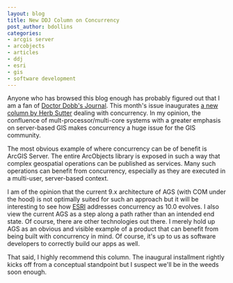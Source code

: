 ```yaml
---
layout: blog
title: New DDJ Column on Concurrency
post_author: bdollins
categories:
- arcgis server
- arcobjects
- articles
- ddj
- esri
- gis
- software development
---
```


Anyone who has browsed this blog enough has probably figured out that I am a fan of <a href="http://www.ddj.com">Doctor Dobb's Journal</a>. This month's issue inaugurates <a href="http://www.ddj.com/dept/architect/200001985">a new column by Herb Sutter</a> dealing with concurrency. In my opinion, the confluence of mult-processor/multi-core systems with a greater emphasis on server-based GIS makes concurrency a huge issue for the GIS community.

The most obvious example of where concurrency can be of benefit is ArcGIS Server. The entire ArcObjects library is exposed in such a way that complex geospatial operations can be published as services. Many such operations can benefit from concurrency, especially as they are executed in a multi-user, server-based context.

I am of the opinion that the current 9.x architecture of AGS (with COM under the hood) is not optimally suited for such an approach but it will be interesting to see how <a href="http://www.esri.com">ESRI</a> addresses concurrency as 10.0 evolves. I also view the current AGS as a step along a path rather than an intended end state. Of course, there are other technologies out there. I merely hold up AGS as an obvious and visible example of a product that can benefit from being built with concurrency in mind. Of course, it's up to us as software developers to correctly build our apps as well.

That said, I highly recommend this column. The inaugural installment rightly kicks off from a conceptual standpoint but I suspect we'll be in the weeds soon enough.